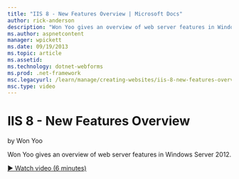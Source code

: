 ```yaml
---
title: "IIS 8 - New Features Overview | Microsoft Docs"
author: rick-anderson
description: "Won Yoo gives an overview of web server features in Windows Server 2012."
ms.author: aspnetcontent
manager: wpickett
ms.date: 09/19/2013
ms.topic: article
ms.assetid: 
ms.technology: dotnet-webforms
ms.prod: .net-framework
msc.legacyurl: /learn/manage/creating-websites/iis-8-new-features-overview
msc.type: video
---
```

IIS 8 - New Features Overview
====================
by Won Yoo

Won Yoo gives an overview of web server features in Windows Server 2012.

[&#9654; Watch video (6 minutes)](https://channel9.msdn.com/Blogs/IIS-NET-Site-Videos/iis-8-new-features-overview)